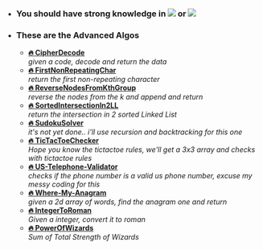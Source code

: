- ### You should have strong knowledge in <img src="https://img.shields.io/badge/Python-3776AB?style=for-the-badge&logo=python&logoColor=white" /> or <img src="https://img.shields.io/badge/JavaScript-323330?style=for-the-badge&logo=javascript&logoColor=F7DF1E" />

- ### These are the Advanced Algos
  - **[🔥 CipherDecode](cipher-decode-rot13.js)** <br> _given a code, decode and return the data_
  - **[🔥 FirstNonRepeatingChar](first-non-repeating-char.py)** <br> _return the first non-repeating character_
  - **[🔥 ReverseNodesFromKthGroup](reverse-nodes-from-kth-group.js)** <br> _reverse the nodes from the k and append and return_
  - **[🔥 SortedIntersectionIn2LL](sorted-intersection-in-2-LL.js)** <br> _return the intersection in 2 sorted Linked List_
  - **[🔥 SudokuSolver](<sudoku-solver(not-finished-yet).js>)** <br> _it's not yet done.. i'll use recursion and backtracking for this one_
  - **[🔥 TicTacToeChecker](tictactoe-checker.py)** <br> _Hope you know the tictactoe rules, we'll get a 3x3 array and checks with tictactoe rules_
  - **[🔥 US-Telephone-Validator](US-telephone-check.js)** <br> _checks if the phone number is a valid us phone number, excuse my messy coding for this_
  - **[🔥 Where-My-Anagram](where-my-anagram.js)** <br> _given a 2d array of words, find the anagram one and return_
  - **[🔥 IntegerToRoman](inttorom.js)** <br> _Given a integer, convert it to roman_
  - **[🔥 PowerOfWizards](wizards.js)** <br> _Sum of Total Strength of Wizards_
